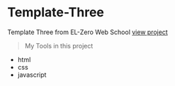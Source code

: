 # Template-Three
Template Three from EL-Zero Web School 
[view project]()

>My Tools in this project

* html
* css
* javascript
